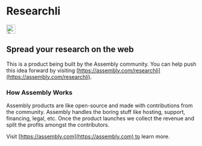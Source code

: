 # Researchli 

<a href="https://assembly.com/researchli/bounties?utm_campaign=assemblage&utm_source=researchli&utm_medium=repo_badge"><img src="https://asm-badger.herokuapp.com/researchli/badges/tasks.svg" height="24px" alt="Open Tasks" /></a>

## Spread your research on the web

This is a product being built by the Assembly community. You can help push this idea forward by visiting [https://assembly.com/researchli](https://assembly.com/researchli).

### How Assembly Works

Assembly products are like open-source and made with contributions from the community. Assembly handles the boring stuff like hosting, support, financing, legal, etc. Once the product launches we collect the revenue and split the profits amongst the contributors.

Visit [https://assembly.com](https://assembly.com) to learn more.

